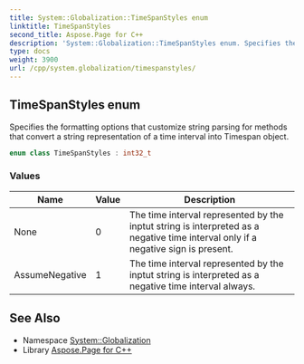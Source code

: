 ```yaml
---
title: System::Globalization::TimeSpanStyles enum
linktitle: TimeSpanStyles
second_title: Aspose.Page for C++
description: 'System::Globalization::TimeSpanStyles enum. Specifies the formatting options that customize string parsing for methods that convert a string representation of a time interval into Timespan object in C++.'
type: docs
weight: 3900
url: /cpp/system.globalization/timespanstyles/
---
```

## TimeSpanStyles enum


Specifies the formatting options that customize string parsing for methods that convert a string representation of a time interval into Timespan object.

```cpp
enum class TimeSpanStyles : int32_t
```

### Values

| Name | Value | Description |
| --- | --- | --- |
| None | 0 | The time interval represented by the inptut string is interpreted as a negative time interval only if a negative sign is present. |
| AssumeNegative | 1 | The time interval represented by the inptut string is interpreted as a negative time interval always. |

## See Also

* Namespace [System::Globalization](../)
* Library [Aspose.Page for C++](../../)
